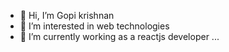 - 👋 Hi, I’m Gopi krishnan
- 👀 I’m interested in web technologies
- 🌱 I’m currently working as a reactjs developer ...

